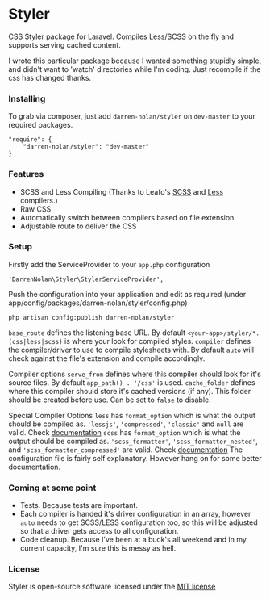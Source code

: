 Styler
======

CSS Styler package for Laravel.
Compiles Less/SCSS on the fly and supports serving cached content.

I wrote this particular package because I wanted something stupidly simple, and didn't want to 'watch' directories while I'm coding. Just recompile if the css has changed thanks.

### Installing

To grab via composer, just add `darren-nolan/styler` on `dev-master` to your required packages.

    "require": {
        "darren-nolan/styler": "dev-master"
    }

### Features

* SCSS and Less Compiling (Thanks to Leafo's [SCSS](https://github.com/leafo/scssphp) and [Less](https://github.com/leafo/lessphp) compilers.)
* Raw CSS
* Automatically switch between compilers based on file extension
* Adjustable route to deliver the CSS

### Setup

Firstly add the ServiceProvider to your `app.php` configuration

    'DarrenNolan\Styler\StylerServiceProvider',

Push the configuration into your application and edit as required (under app/config/packages/darren-nolan/styler/config.php)

    php artisan config:publish darren-nolan/styler
    
`base_route` defines the listening base URL. By default `<your-app>/styler/*.(css|less|scss)` is where your look for compiled styles.
`compiler` defines the compiler/driver to use to compile stylesheets with. By default `auto` will check against the file's extension and compile accordingly.

Compiler options
`serve_from` defines where this compiler should look for it's source files. By default `app_path() . '/css'` is used.
`cache_folder` defines where this compiler should store it's cached versions (if any). This folder should be created before use.  Can be set to `false` to disable.

Special Compiler Options
`less` has `format_option` which is what the output should be compiled as. `'lessjs'`, `'compressed'`, `'classic'` and `null` are valid. Check [documentation](http://leafo.net/lessphp/docs/#output_formatting)
`scss` has `format_option` which is what the output should be compiled as. `'scss_formatter'`, `'scss_formatter_nested'`, and `'scss_formatter_compressed'` are valid. Check [documentation](http://leafo.net/scssphp/docs/#output_formatting)
The configuration file is fairly self explanatory. However hang on for some better documentation.

### Coming at some point

* Tests. Because tests are important.
* Each compiler is handed it's driver configuration in an array, however `auto` needs to get SCSS/LESS configuration too, so this will be adjusted so that a driver gets access to all configuration.
* Code cleanup. Because I've been at a buck's all weekend and in my current capacity, I'm sure this is messy as hell.

### License

Styler is open-source software licensed under the [MIT license](http://opensource.org/licenses/MIT)
